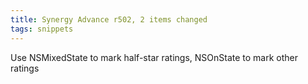 ```yaml
---
title: Synergy Advance r502, 2 items changed
tags: snippets
---
```


Use NSMixedState to mark half-star ratings, NSOnState to mark other ratings
